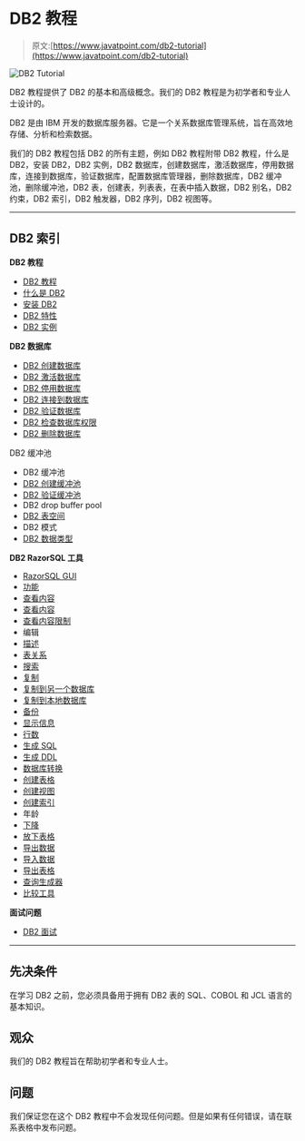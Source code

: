 # DB2 教程

> 原文:[https://www.javatpoint.com/db2-tutorial](https://www.javatpoint.com/db2-tutorial)

![DB2 Tutorial](../Images/4d440f190d303f1913d9dcc1d9d906d0.png)

DB2 教程提供了 DB2 的基本和高级概念。我们的 DB2 教程是为初学者和专业人士设计的。

DB2 是由 IBM 开发的数据库服务器。它是一个关系数据库管理系统，旨在高效地存储、分析和检索数据。

我们的 DB2 教程包括 DB2 的所有主题，例如 DB2 教程附带 DB2 教程，什么是 DB2，安装 DB2，DB2 实例，DB2 数据库，创建数据库，激活数据库，停用数据库，连接到数据库，验证数据库，配置数据库管理器，删除数据库，DB2 缓冲池，删除缓冲池，DB2 表，创建表，列表表，在表中插入数据，DB2 别名，DB2 约束，DB2 索引，DB2 触发器，DB2 序列，DB2 视图等。

* * *

## DB2 索引

**DB2 教程**

*   [DB2 教程](db2-tutorial)
*   [什么是 DB2](what-is-db2)
*   [安装 DB2](install-db2)
*   [DB2 特性](db2-features)
*   [DB2 实例](db2-instances)

**DB2 数据库**

*   [DB2 创建数据库](db2-create-database)
*   [DB2 激活数据库](db2-activate-database)
*   [DB2 停用数据库](db2-deactivate-database)
*   [DB2 连接到数据库](db2-connect-to-database)
*   [DB2 验证数据库](db2-verify-database)
*   [DB2 检查数据库权限](db2-check-database-authority)
*   [DB2 删除数据库](db2-drop-database)

DB2 缓冲池

*   DB2 缓冲池
*   [DB2 创建缓冲池](db2-create-bufferpool)
*   [DB2 验证缓冲池](db2-verify-bufferpool)
*   DB2 drop buffer pool
*   [DB2 表空间](db2-tablespaces)
*   DB2 模式
*   [DB2 数据类型](db2-data-types)

**DB2 RazorSQL 工具**

*   [RazorSQL GUI](db2-razorsql-gui)
*   [功能](db2-razorsql-functionalities)
*   [查看内容](db2-razorsql-view-contents)
*   [查看内容](db2-razorsql-view-contents-fetch-all-rows)
*   [查看内容限制](db2-razorsql-view-contents-limit-result)
*   编辑
*   [描述](db2-razorsql-describe)
*   [表关系](db2-razorsql-table-relationships)
*   [搜索](db2-razorsql-search)
*   [复制](db2-razorsql-copy)
*   [复制到另一个数据库](db2-razorsql-copy-to-another-database)
*   [复制到本地数据库](db2-razorsql-copy-to-local-database)
*   [备份](db2-razorsql-backup)
*   [显示信息](db2-razorsql-show-info)
*   [行数](db2-razorsql-row-count)
*   [生成 SQL](db2-razorsql-generate-sql)
*   [生成 DDL](db2-razorsql-generate-ddl)
*   [数据库转换](db2-razorsql-database-conversion)
*   [创建表格](db2-razorsql-create-table)
*   [创建视图](db2-razorsql-create-view)
*   [创建索引](db2-razorsql-create-index)
*   年龄
*   [下降](db2-razorsql-drop)
*   [放下表格](db2-razorsql-drop-tables)
*   [导出数据](db2-razorsql-export-data)
*   [导入数据](db2-razorsql-import-data)
*   [导出表格](db2-razorsql-export-tables)
*   [查询生成器](db2-razorsql-query-builder)
*   [比较工具](db2-razorsql-compare-tool)

**面试问题**

*   [DB2 面试](db2-interview-questions)

* * *

## 先决条件

在学习 DB2 之前，您必须具备用于拥有 DB2 表的 SQL、COBOL 和 JCL 语言的基本知识。

## 观众

我们的 DB2 教程旨在帮助初学者和专业人士。

## 问题

我们保证您在这个 DB2 教程中不会发现任何问题。但是如果有任何错误，请在联系表格中发布问题。